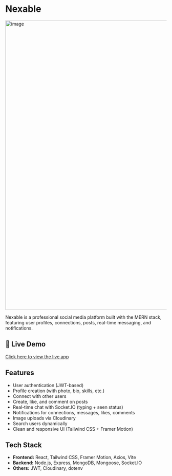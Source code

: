 # Nexable 
<img width="1919" height="901" alt="image" src="https://github.com/user-attachments/assets/245619a4-cd7e-4ba6-980e-a2188254ebcb" />


Nexable is a professional social media platform built with the MERN stack, featuring user profiles, connections, posts, real-time messaging, and notifications.

## 🔗 Live Demo

[Click here to view the live app](https://nexable-flame.vercel.app/) 

## Features

- User authentication (JWT-based)
- Profile creation (with photo, bio, skills, etc.)
- Connect with other users
- Create, like, and comment on posts
- Real-time chat with Socket.IO (typing + seen status)
- Notifications for connections, messages, likes, comments
- Image uploads via Cloudinary
- Search users dynamically
- Clean and responsive UI (Tailwind CSS + Framer Motion)

## Tech Stack

- **Frontend:** React, Tailwind CSS, Framer Motion, Axios, Vite
- **Backend:** Node.js, Express, MongoDB, Mongoose, Socket.IO
- **Others:** JWT, Cloudinary, dotenv
